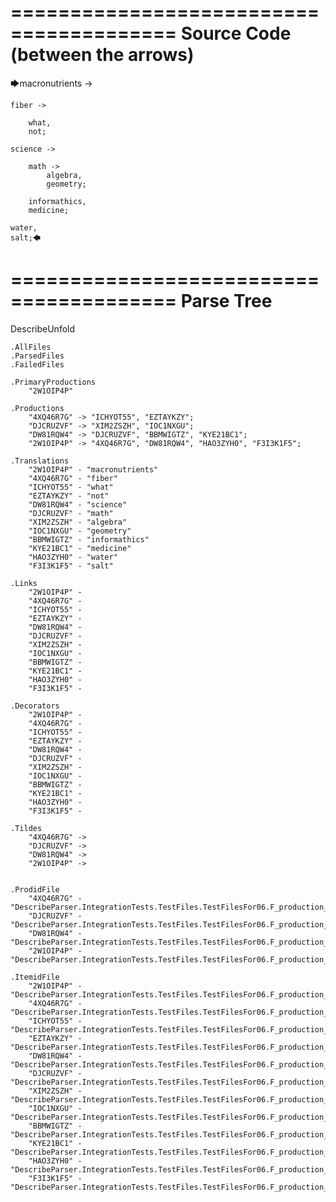 ========================================
Source Code (between the arrows)
========================================

🡆macronutrients ->

    fiber ->

        what,
        not;
	
	science ->
		
		math ->
			algebra,
			geometry;
			
		informathics,
		medicine;
    
    water,
    salt;🡄

========================================
Parse Tree
========================================
DescribeUnfold

    .AllFiles
    .ParsedFiles
    .FailedFiles

    .PrimaryProductions
        "2W1OIP4P" 

    .Productions
        "4XQ46R7G" -> "ICHYOT55", "EZTAYKZY";
        "DJCRUZVF" -> "XIM2ZSZH", "IOC1NXGU";
        "DW81RQW4" -> "DJCRUZVF", "BBMWIGTZ", "KYE21BC1";
        "2W1OIP4P" -> "4XQ46R7G", "DW81RQW4", "HAO3ZYH0", "F3I3K1F5";

    .Translations
        "2W1OIP4P" - "macronutrients"
        "4XQ46R7G" - "fiber"
        "ICHYOT55" - "what"
        "EZTAYKZY" - "not"
        "DW81RQW4" - "science"
        "DJCRUZVF" - "math"
        "XIM2ZSZH" - "algebra"
        "IOC1NXGU" - "geometry"
        "BBMWIGTZ" - "informathics"
        "KYE21BC1" - "medicine"
        "HAO3ZYH0" - "water"
        "F3I3K1F5" - "salt"

    .Links
        "2W1OIP4P" - 
        "4XQ46R7G" - 
        "ICHYOT55" - 
        "EZTAYKZY" - 
        "DW81RQW4" - 
        "DJCRUZVF" - 
        "XIM2ZSZH" - 
        "IOC1NXGU" - 
        "BBMWIGTZ" - 
        "KYE21BC1" - 
        "HAO3ZYH0" - 
        "F3I3K1F5" - 

    .Decorators
        "2W1OIP4P" - 
        "4XQ46R7G" - 
        "ICHYOT55" - 
        "EZTAYKZY" - 
        "DW81RQW4" - 
        "DJCRUZVF" - 
        "XIM2ZSZH" - 
        "IOC1NXGU" - 
        "BBMWIGTZ" - 
        "KYE21BC1" - 
        "HAO3ZYH0" - 
        "F3I3K1F5" - 

    .Tildes
        "4XQ46R7G" -> 
        "DJCRUZVF" -> 
        "DW81RQW4" -> 
        "2W1OIP4P" -> 


    .ProdidFile
        "4XQ46R7G" - "DescribeParser.IntegrationTests.TestFiles.TestFilesFor06.F_production_in_production6.ds"
        "DJCRUZVF" - "DescribeParser.IntegrationTests.TestFiles.TestFilesFor06.F_production_in_production6.ds"
        "DW81RQW4" - "DescribeParser.IntegrationTests.TestFiles.TestFilesFor06.F_production_in_production6.ds"
        "2W1OIP4P" - "DescribeParser.IntegrationTests.TestFiles.TestFilesFor06.F_production_in_production6.ds"

    .ItemidFile
        "2W1OIP4P" - "DescribeParser.IntegrationTests.TestFiles.TestFilesFor06.F_production_in_production6.ds"
        "4XQ46R7G" - "DescribeParser.IntegrationTests.TestFiles.TestFilesFor06.F_production_in_production6.ds"
        "ICHYOT55" - "DescribeParser.IntegrationTests.TestFiles.TestFilesFor06.F_production_in_production6.ds"
        "EZTAYKZY" - "DescribeParser.IntegrationTests.TestFiles.TestFilesFor06.F_production_in_production6.ds"
        "DW81RQW4" - "DescribeParser.IntegrationTests.TestFiles.TestFilesFor06.F_production_in_production6.ds"
        "DJCRUZVF" - "DescribeParser.IntegrationTests.TestFiles.TestFilesFor06.F_production_in_production6.ds"
        "XIM2ZSZH" - "DescribeParser.IntegrationTests.TestFiles.TestFilesFor06.F_production_in_production6.ds"
        "IOC1NXGU" - "DescribeParser.IntegrationTests.TestFiles.TestFilesFor06.F_production_in_production6.ds"
        "BBMWIGTZ" - "DescribeParser.IntegrationTests.TestFiles.TestFilesFor06.F_production_in_production6.ds"
        "KYE21BC1" - "DescribeParser.IntegrationTests.TestFiles.TestFilesFor06.F_production_in_production6.ds"
        "HAO3ZYH0" - "DescribeParser.IntegrationTests.TestFiles.TestFilesFor06.F_production_in_production6.ds"
        "F3I3K1F5" - "DescribeParser.IntegrationTests.TestFiles.TestFilesFor06.F_production_in_production6.ds"

